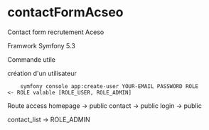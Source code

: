 # contactFormAcseo

Contact form recrutement Aceso

Framwork Symfony 5.3

Commande utile

  création d'un utilisateur
	
        symfony console app:create-user YOUR-EMAIL PASSWORD ROLE           <- ROLE valable [ROLE_USER, ROLE_ADMIN] 
        
Route access
  homepage -> public
  contact -> public
  login -> public
  
  contact_list ->  ROLE_ADMIN
 
